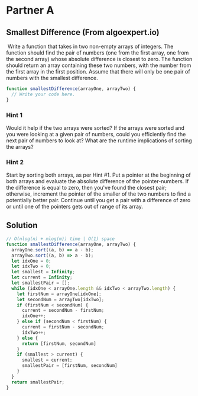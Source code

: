 # Partner A

## Smallest Difference (From algoexpert.io)
​
Write a function that takes in two non-empty arrays of integers. The function should find the pair of numbers (one from the first array, one from the second array) whose absolute difference is closest to zero. The function should return an array containing these two numbers, with the number from the first array in the first position. Assume that there will only be one pair of numbers with the smallest difference.

```JavaScript
function smallestDifference(arrayOne, arrayTwo) {
  // Write your code here.
}
```

### Hint 1
Would it help if the two arrays were sorted? If the arrays were sorted and you were looking at a given pair of numbers, could you efficiently find the next pair of numbers to look at? What are the runtime implications of sorting the arrays?

### Hint 2
Start by sorting both arrays, as per Hint #1. Put a pointer at the beginning of both arrays and evaluate the absolute difference of the pointer-numbers. If the difference is equal to zero, then you've found the closest pair; otherwise, increment the pointer of the smaller of the two numbers to find a potentially better pair. Continue until you get a pair with a difference of zero or until one of the pointers gets out of range of its array.

## Solution

```JavaScript
// O(nlog(n) + mlog(m)) time | O(1) space
function smallestDifference(arrayOne, arrayTwo) {
  arrayOne.sort((a, b) => a - b);
  arrayTwo.sort((a, b) => a - b);
  let idxOne = 0;
  let idxTwo = 0;
  let smallest = Infinity;
  let current = Infinity;
  let smallestPair = [];
  while (idxOne < arrayOne.length && idxTwo < arrayTwo.length) {
    let firstNum = arrayOne[idxOne];
    let secondNum = arrayTwo[idxTwo];
    if (firstNum < secondNum) {
      current = secondNum - firstNum;
      idxOne++;
    } else if (secondNum < firstNum) {
      current = firstNum - secondNum;
      idxTwo++;
    } else {
      return [firstNum, secondNum]
    }
    if (smallest > current) {
      smallest = current;
      smallestPair = [firstNum, secondNum]
    }
  }
  return smallestPair;
}
```